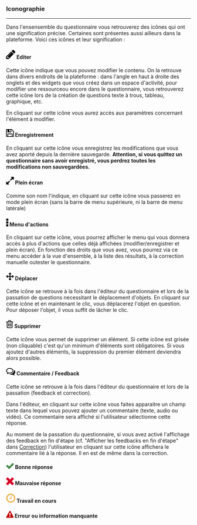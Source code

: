 ### Iconographie

---

Dans l'ensensemble du questionnaire vous retrouverez des icônes qui ont une signification précise. Certaines sont présentes aussi ailleurs dans la plateforme. Voici ces icônes et leur signification :

#### ![](/fr/resources/quiz/images/quiz-fig29.png) Editer

Cette icône indique que vous pouvez modifier le contenu. On la retrouve dans divers endroits de la plateforme : dans l'angle en haut à droite des onglets et des widgets que vous créez dans un espace d'activité, pour modifier une ressourceou encore dans le questionnaire, vous retrouverez cette icône lors de la création de questions texte à trous, tableau, graphique, etc.

En cliquant sur cette icône vous aurez accès aux paramètres concernant l'élément à modifier.

#### ![](/fr/resources/quiz/images/quiz-fig40.png) Enregistrement

En cliquant sur cette icône vous enregistrez les modifications que vous avez aporté depuis la dernière sauvegarde. **Attention, si vous quittez un questionnaire sans avoir enregistré, vous perdrez toutes les modifications non sauvegardées.**

#### ![](/fr/resources/quiz/images/quiz-fig39.png) Plein écran

Comme son nom l'indique, en cliquant sur cette icône vous passerez en mode plein écran \(sans la barre de menu supérieure, ni la barre de menu latérale\)

#### ![](/fr/resources/quiz/images/quiz-fig41.png) Menu d'actions

En cliquant sur cette icône, vous pourrez afficher le menu qui vous donnera accès à plus d'actions que celles déjà affichées \(modifier/enregistrer et plein écran\). En fonction des droits que vous avez, vous pourrez via ce menu accéder à la vue d'ensemble,  à la liste des résultats, à la correction manuelle outester le questionnaire.

#### ![](/fr/resources/quiz/images/quiz-fig38.png) Déplacer

Cette icône se retrouve à la fois dans l'éditeur du questionnaire et lors de la passation de questions necessitant le déplacement d'objets. En cliquant sur cette icône et en maintenant le clic, vous déplacerez l'objet en question. Pour déposer l'objet, il vous suffit de lâcher le clic.

#### ![](/fr/resources/quiz/images/quiz-fig37.png) Supprimer

Cette icône vous permet de supprimer un élément. Si cette icône est grisée \(non cliquable\) c'est qu'un minimum d'éléments sont obligatoires. Si vous ajoutez d'autres éléments, la suppression du premier élément deviendra alors possible.

#### ![](/fr/resources/quiz/images/quiz-fig20.png) Commentaire / Feedback

Cette icône se retrouve à la fois dans l'éditeur du questionnaire et lors de la passation \(feedback et correction\).

Dans l'éditeur, en cliquant sur cette icône vous faites apparaitre un champ texte dans lequel vous pouvez ajouter un commentaire \(texte, audio ou vidéo\). Ce commentaire sera affiché si l'utilisateur sélectionne cette réponse.



Au moment de la passation du questionnaire, si vous avez activé l'affichage des feedback en fin d'étape  \(cf. "Afficher les feedbacks en fin d'étape" dans  [Correction](quiz_parameters_correction.md)\) l'utilisateur en cliquant sur cette icône affichera le commentaire lié à la réponse. Il en est de même dans la correction.

#### ![](/fr/resources/quiz/images/quiz-fig34.png) Bonne réponse

#### 

#### ![](/fr/resources/quiz/images/quiz-fig35.png) Mauvaise réponse

#### ![](/fr/resources/quiz/images/quiz-fig30.png) Travail en cours

#### ![](/fr/resources/quiz/images/quiz-fig36.png) Erreur ou information manquante



